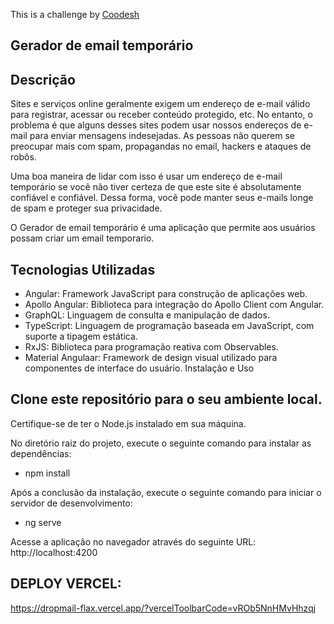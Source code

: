 This is a challenge by [Coodesh](https://coodesh.com/)

## Gerador de email temporário

## Descrição

Sites e serviços online geralmente exigem um endereço de e-mail válido para registrar, acessar ou receber conteúdo protegido, etc. No entanto, o problema é que alguns desses sites podem usar nossos endereços de e-mail para enviar mensagens indesejadas. As pessoas não querem se preocupar mais com spam, propagandas no email, hackers e ataques de robôs.

Uma boa maneira de lidar com isso é usar um endereço de e-mail temporário se você não tiver certeza de que este site é absolutamente confiável e confiável. Dessa forma, você pode manter seus e-mails longe de spam e proteger sua privacidade. 

O Gerador de email temporário é uma aplicação que permite aos usuários possam criar um email temporario.


## Tecnologias Utilizadas
 - Angular: Framework JavaScript para construção de aplicações web.
 - Apollo Angular: Biblioteca para integração do Apollo Client com Angular.
 - GraphQL: Linguagem de consulta e manipulação de dados.
 - TypeScript: Linguagem de programação baseada em JavaScript, com suporte a tipagem estática.
 - RxJS: Biblioteca para programação reativa com Observables.
 - Material Angulaar: Framework de design visual utilizado para componentes de interface do usuário.
Instalação e Uso

## Clone este repositório para o seu ambiente local.

Certifique-se de ter o Node.js instalado em sua máquina.

No diretório raiz do projeto, execute o seguinte comando para instalar as dependências:

 - npm install

Após a conclusão da instalação, execute o seguinte comando para iniciar o servidor de desenvolvimento:

 - ng serve

Acesse a aplicação no navegador através do seguinte URL:
 http://localhost:4200




## DEPLOY VERCEL:

https://dropmail-flax.vercel.app/?vercelToolbarCode=vROb5NnHMvHhzqj

